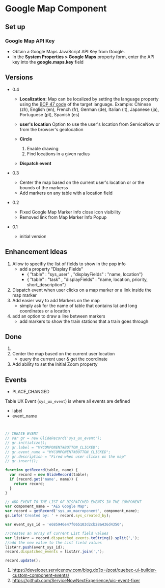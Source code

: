 # Google Map Component

## Set up

### Google Map API Key
- Obtain a Google Maps JavaScript API Key from Google.
- In the **System Properties > Google Maps** property form, enter the API key into the **google.maps.key** field

## Versions

- 0.4
    - **Localization:** Map can be localized by setting the language property using the [BCP 47 code](https://www.iana.org/assignments/language-subtag-registry/language-subtag-registry) of the target language. Example: Chinese (zh), English (en), French (fr), German (de),  Italian (it), Japanese (ja), Portuguese (pt), Spanish (es)

    - **user's location** Option to use the user's location from ServiceNow or from the browser's geolocation

    - **Circle**
        1. Enable drawing
        2. Find locations in a given radius
    - **Dispatch event**

- 0.3
    - Center the map based on the current user's location or or the bounds of the markerss
    - Add markers on any table with a location field
- 0.2
    - Fixed Google Map Marker Info close icon visibility
    - Removed link from Map Marker Info Popup
- 0.1
    - initial version

## Enhancement Ideas

1. Allow to specifiy the list of fields to show in the pop info
    -  add a property "Display Fields"
        -  { "table" : "sys_user" , "displayFields" : "name, location"}
        -  { "table" : "task"     , "displayFields" : "name, location, priority, short_description"}
2. Dispatch event when user clicks on a map marker or a link inside the map marker
3. Add easier way to add Markers on the map
    - simply ask for the name of table that contains lat and long coordinates or a location
4. add an option to draw a line between markers
    - add markers to show the train stations that a train goes through

## Done
1. 
3. Center the map based on the current user location
    - query the current user & get the coordinate
4. Add ability to set the Initial Zoom property

## Events

- PLACE_CHANGED


Table UX Event (`sys_ux_event`) is where all events are defined
- label
- event_name

```js


// CREATE EVENT
// var gr = new GlideRecord('sys_ux_event');
// gr.initialize();
// gr.label = "MYCOMPONENT#BUTTON_CLICKED";
// gr.event_name = "MYCOMPONENT#BUTTON_CLICKED";
// gr.description = "Fired when user clicks on the map"
// gr.insert();

function getRecord(table, name) {
  var record = new GlideRecord(table);
  if (record.get('name', name)) {
    return record;
  }
}

// ADD EVENT TO THE LIST OF DISPATCHED EVENTS IN THE COMPONENT
var component_name = "AES Google Map";
var record = getRecord('sys_ux_macroponent', component_name);
gs.info('Created by: ' + record.sys_created_by);

var event_sys_id = 'e685946e47f065103d2cb28a436d4350';

//creates an array of current List field values
var listArr = record.dispatched_events.toString().split(',');
//add the new value to the List field values
listArr.push(event_sys_id);
record.dispatched_events = listArr.join(',');

record.update();
```
1. https://developer.servicenow.com/blog.do?p=/post/quebec-ui-builder-custom-component-events/
2. https://github.com/ServiceNowNextExperience/uic-event-fixer
